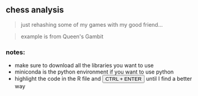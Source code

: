 ## chess analysis

> just rehashing some of my games with my good friend...

> example is from Queen's Gambit

### notes:

- make sure to download all the libraries you want to use
- miniconda is the python environment if you want to use python
- highlight the code in the R file and <button name="button" onclick="https://code.visualstudio.com/docs/languages/r">CTRL + ENTER</button> until I find a better way
